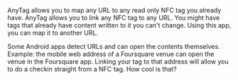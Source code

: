 AnyTag allows you to map any URL to any read only NFC tag you already have.
AnyTag allows you to link any NFC tag to any URL. You might have tags that already have content written to it you can't change. Using this app, you can map it to another URL.

Some Android apps detect URLs and can open the contents themselves. Example: the mobile web address of a Foursquare venue can open the venue in the Foursquare app. Linking your tag to that address will allow you to do a checkin straight from a NFC tag. How cool is that?